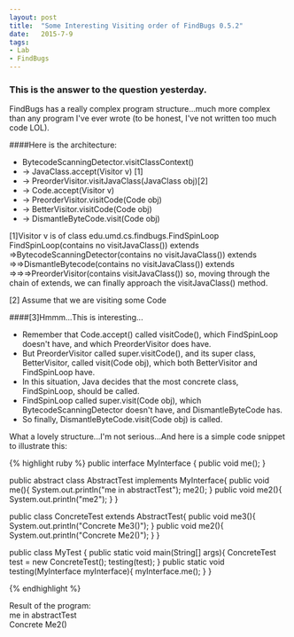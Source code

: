 ```yaml
---
layout: post
title:  "Some Interesting Visiting order of FindBugs 0.5.2"
date:   2015-7-9
tags:
- Lab
- FindBugs
---
```



### This is the answer to the question yesterday.
FindBugs has a really complex program structure...much more complex than any program I've ever wrote (to be honest, I've not written too much code LOL).

####Here is the architecture:
* BytecodeScanningDetector.visitClassContext()
* -> JavaClass.accept(Visitor v) [1]
* -> PreorderVisitor.visitJavaClass(JavaClass obj)[2]
* -> Code.accept(Visitor v)
* -> PreorderVisitor.visitCode(Code obj)
* -> BetterVisitor.visitCode(Code obj)
* -> DismantleByteCode.visit(Code obj)


[1]Visitor v is of class edu.umd.cs.findbugs.FindSpinLoop<br>
FindSpinLoop(contains no visitJavaClass()) extends 
=>BytecodeScanningDetector(contains no visitJavaClass())  extends
=>=>DismantleBytecode(contains no visitJavaClass())  extends 
=>=>=>PreorderVisitor(contains visitJavaClass()) 
so, moving through the chain of extends, we can finally approach the visitJavaClass() method. 

[2] Assume that we are visiting some Code

####[3]Hmmm...This is interesting...
* Remember that Code.accept() called visitCode(), which FindSpinLoop doesn't have, and which PreorderVisitor does have. 
* But PreorderVisitor called super.visitCode(), and its super class, BetterVisitor, called visit(Code obj), which both BetterVisitor and FindSpinLoop have. 
* In this situation, Java decides that the most concrete class, FindSpinLoop, should be called. 
* FindSpinLoop called super.visit(Code obj), which BytecodeScanningDetector doesn't have, and DismantleByteCode has. 
* So finally, DismantleByteCode.visit(Code obj) is called. 

What a lovely structure...I'm not serious...And here is a simple code snippet to illustrate this:

{% highlight ruby %}
public interface MyInterface {
    public void me();
}

public abstract class AbstractTest implements MyInterface{
    public void me(){
        System.out.println("me in abstractTest");
        me2();
    }
    public void me2(){
        System.out.println("me2");
    }
}

public class ConcreteTest extends AbstractTest{
    public void me3(){
        System.out.println("Concrete Me3()");
    }
    public void me2(){
        System.out.println("Concrete Me2()");
    }
}

public class MyTest {
    public static void main(String[] args){
        ConcreteTest test = new ConcreteTest();
        testing(test);
    }
    public static void testing(MyInterface myInterface){
        myInterface.me();
    }
}

{% endhighlight %}

Result of the program:<br>
me in abstractTest<br>
Concrete Me2()

